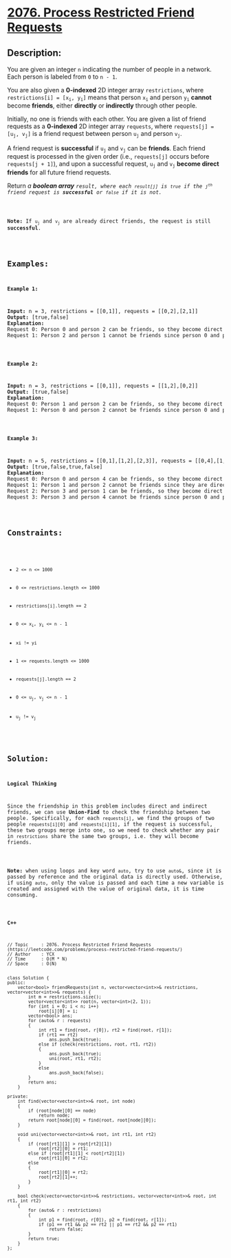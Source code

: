 # [2076. Process Restricted Friend Requests](https://leetcode.com/problems/process-restricted-friend-requests/)


## Description:

<p>You are given an integer <code>n</code> indicating the number of people in a network. Each person is labeled from <code>0</code> to <code>n - 1</code>.</p>

<p>You are also given a <strong>0-indexed</strong> 2D integer array <code>restrictions</code>, where <code>restrictions[i] = [x<sub>i</sub>, y<sub>i</sub>]</code> means that person <code>x<sub>i</sub></code> and person <code>y<sub>i</sub></code> <strong>cannot</strong> become <strong>friends</strong>, either <strong>directly</strong> or <strong>indirectly</strong> through other people.</p>

<p>Initially, no one is friends with each other. You are given a list of friend requests as a <strong>0-indexed</strong> 2D integer array <code>requests</code>, where <code>requests[j] = [u<sub>j</sub>, v<sub>j</sub>]</code> is a friend request between person <code>u<sub>j</sub></code> and person <code>v<sub>j</sub></code>.</p>

<p>A friend request is <strong>successful</strong> if <code>u<sub>j</sub></code> and <code>v<sub>j</sub></code> can be <strong>friends</strong>. Each friend request is processed in the given order (i.e., <code>requests[j]</code> occurs before <code>requests[j + 1]</code>), and upon a successful request, <code>u<sub>j</sub></code> and <code>v<sub>j</sub></code> <strong>become direct friends</strong> for all future friend requests.</p>

<p>Return <em>a <strong>boolean array</strong> <code>result, where each <code>result[j]</code> is <code>true</code> if the <code>j<sup>th</sup></code> friend request is <strong>successful</strong> or <code>false</code> if it is not.</em></p>

<p><strong>Note:</strong> If <code>u<sub>j</sub></code> and <code>v<sub>j</sub></code> are already direct friends, the request is still <strong>successful</strong>.</p>


## Examples:

<strong>Example 1:</strong>
<pre>
<strong>Input:</strong> n = 3, restrictions = [[0,1]], requests = [[0,2],[2,1]]
<strong>Output:</strong> [true,false]
<strong>Explanation:</strong> 
Request 0: Person 0 and person 2 can be friends, so they become direct friends. 
Request 1: Person 2 and person 1 cannot be friends since person 0 and person 1 would be indirect friends (1--2--0).
</pre>

<strong>Example 2:</strong>
<pre>
<strong>Input:</strong> n = 3, restrictions = [[0,1]], requests = [[1,2],[0,2]]
<strong>Output:</strong> [true,false]
<strong>Explanation:</strong> 
Request 0: Person 1 and person 2 can be friends, so they become direct friends.
Request 1: Person 0 and person 2 cannot be friends since person 0 and person 1 would be indirect friends (0--2--1).
</pre>

<strong>Example 3:</strong>
<pre>
<strong>Input:</strong> n = 5, restrictions = [[0,1],[1,2],[2,3]], requests = [[0,4],[1,2],[3,1],[3,4]]
<strong>Output:</strong> [true,false,true,false]
<strong>Explanation:</strong> 
Request 0: Person 0 and person 4 can be friends, so they become direct friends.
Request 1: Person 1 and person 2 cannot be friends since they are directly restricted.
Request 2: Person 3 and person 1 can be friends, so they become direct friends.
Request 3: Person 3 and person 4 cannot be friends since person 0 and person 1 would be indirect friends (0--4--3--1).
</pre>


## Constraints:

<ul>
  <li><code>2 &lt;= n &lt;= 1000</code></li>
  <li><code>0 &lt;= restrictions.length &lt;= 1000</code></li>
  <li><code>restrictions[i].length == 2</code></li>
  <li><code>0 &lt;= x<sub>i</sub>, y<sub>i</sub> &lt;= n - 1</code></li>
  <li><code>xi != yi</code></li>
  <li><code>1 &lt;= requests.length &lt;= 1000</code></li>
  <li><code>requests[j].length == 2</code></li>
  <li><code>0 &lt;= u<sub>j</sub>, v<sub>j</sub> &lt;= n - 1</code></li>
  <li><code>u<sub>j</sub> != v<sub>j</sub></code></li>
</ul>


## Solution:

<strong>Logical Thinking</strong>
<p>Since the friendship in this problem includes direct and indirect friends, we can use <strong>Union-Find</strong> to check the friendship between two people. Specifically, for each <code>requests[i]</code>, we find the groups of two people <code>requests[i][0]</code> and <code>requests[i][1]</code>, if the request is successful, these two groups merge into one, so we need to check whether any pair in <code>restrictions</code> share the same two groups, i.e. they will become friends.</p>

<p><strong>Note:</strong> when using loops and key word <code>auto</code>, try to use <code>auto&</code>, since it is passed by reference and the original data is directly used. Otherwise, if using <code>auto</code>, only the value is passed and each time a new variable is created and assigned with the value of original data, it is time consuming.</p>


<strong>C++</strong>

```
// Topic     : 2076. Process Restricted Friend Requests (https://leetcode.com/problems/process-restricted-friend-requests/)
// Author    : YCX
// Time      : O(M * N)
// Space     : O(N)


class Solution {
public:
    vector<bool> friendRequests(int n, vector<vector<int>>& restrictions, vector<vector<int>>& requests) {
        int m = restrictions.size();
        vector<vector<int>> root(n, vector<int>(2, 1));
        for (int i = 0; i < n; i++)
            root[i][0] = i;
        vector<bool> ans;
        for (auto& r : requests)
        {
            int rt1 = find(root, r[0]), rt2 = find(root, r[1]);
            if (rt1 == rt2)
                ans.push_back(true);
            else if (check(restrictions, root, rt1, rt2))
            {
                ans.push_back(true);
                uni(root, rt1, rt2);
            }
            else
                ans.push_back(false);
        }
        return ans;
    }
    
private: 
    int find(vector<vector<int>>& root, int node)
    {
        if (root[node][0] == node)
            return node;
        return root[node][0] = find(root, root[node][0]);
    }
    
    void uni(vector<vector<int>>& root, int rt1, int rt2)
    {
        if (root[rt1][1] > root[rt2][1])
            root[rt2][0] = rt1;
        else if (root[rt1][1] < root[rt2][1])
            root[rt1][0] = rt2;
        else
        {
            root[rt1][0] = rt2;
            root[rt2][1]++;
        }
    }
    
    bool check(vector<vector<int>>& restrictions, vector<vector<int>>& root, int rt1, int rt2)
    {
        for (auto& r : restrictions)
        {
            int p1 = find(root, r[0]), p2 = find(root, r[1]);
            if (p1 == rt1 && p2 == rt2 || p1 == rt2 && p2 == rt1)
                return false;
        }
        return true;
    }
};
```
